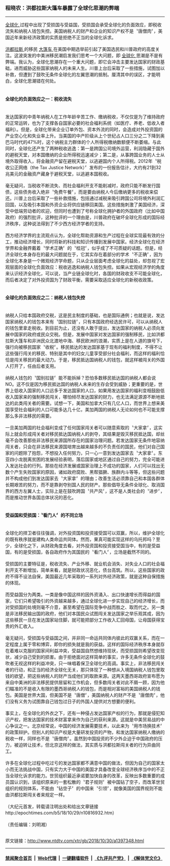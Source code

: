 ### 程晓农：洪都拉斯大篷车暴露了全球化思潮的弊端
------------------------

<div class="wysiwyg">
 <a href="http://www.ntdtv.com/xtr/gb/articlelistbytag_全球化.html" target="_blank">
  全球化
 </a>
 过程中出现了受损国与受益国，受损国会承受全球化的负面效应，即税收流失和纳税人钱包失控。美国纳税人的财产和企业的知识产权不是〝唐僧肉〞，美国近年来新经济政策的实质是拒绝不正当的全球化诉求。
 <br/>
 <br/>
 <a href="http://www.ntdtv.com/xtr/gb/articlelistbytag_洪都拉斯.html" target="_blank">
  洪都拉斯
 </a>
 的移民
 <a href="http://www.ntdtv.com/xtr/gb/articlelistbytag_大篷车.html" target="_blank">
  大篷车
 </a>
 在美国中期选举前引起了美国选民和川普政府的高度关注。这波突发的中美洲移民潮启发我们思考一个大问题，即
 <a href="http://www.ntdtv.com/xtr/gb/articlelistbytag_全球化.html" target="_blank">
  全球化
 </a>
 思潮是不是有弊端。我认为，全球化思潮存在一个重大问题，即它会冲击主要发达国家的财政基础，进而威胁这些国家纳税人的未来人生。川普上台后采取了一些措施，试图加以补救，但遭到了鼓吹无条件全球化的左翼思潮的抵制。厘清其中的误区，才能明白，全球化思潮错在何处。
 <br/>
 <br/>
 <h4>
  全球化的负面效应之一：税收流失
 </h4>
 <br/>
 发达国家的中青年纳税人在工作年龄辛苦工作、缴纳税收，不仅仅是为了维持政府的正常运转，也为了支撑各自国家必要的社会福利系统（如医疗、养老、低收入者福利）。但是，全球化带来企业订单外包、资本外流的同时，会造成对外投资国的产业空心化和失业率上升。当美国的中产阶级从上个世纪占人口三分之二下降到奥巴马时代的47%时，这个纳税主力群体的个人所得税缴纳数额便不断萎缩。与此同时，全球化还产生了两种税收逃逸：第一是跨国公司境外运营，利润隐藏于国外的避税天堂，对本国缴纳的企业所得税迅速减少；第二是，从事跨国业务的人士从境外取得收入，将金融资产留在避税天堂，以逃避国内个人所得税。2012年〝税收公正网络（the Tax Justice Network）〞发布的一份报告估计，大约有21到32兆美元的金融资产藏身于避税天堂，以逃避本国税收。
 <br/>
 <br/>
 毫无疑问，当税收不断流失、而社会福利开支不能削减时，政府只能不断发行国债，这些债务收入绝非〝免费午餐〞，而是要由纳税人今后缴纳更多的税收来偿还。川普上台后采取了一些补救措施，包括通过减税来吸引跨国公司将境外利润汇回国，以及吸引本国和外资企业将供应链移回美国。这些措施刺激了美国经济，深受中低端劳动者的欢迎，但同时也遭到了号称全球化拥护者的外国政府（比如中国政府）的强烈批评，这种批评的一个理由是，川普政府在破坏全球化形成的国际经济秩序，这种说法得到了不少西方经济学者的支持。
 <br/>
 <br/>
 西方经济学界的主流观点认为，全球化帮助资源和生产过程在全球实现最有效的分工，推动经济增长，同时将新的科技和知识传播到发展中国家。经济全球化在经济学界和金融界戴着〝学术正确〞的〝桂冠〞，似乎成了不可质疑的话题。但是，经济全球化本身存在的最大问题就在于，它其实存在着部分的学术〝不正确〞，因为全球化本身是一个微观经济学命题，只从企业层面考虑全球化的益处，却忽视了宏观层面的全球化负面效应：税收逃逸和纳税人钱包失控。如果从宏观经济学的角度来认识经济全球化，可以说，当产业链全球化时，各国的财政收支不可能全球化，而后者决定了对外投资国为了财政平衡，需要采取适应全球化的新税收政策。
 <br/>
 <br/>
 <h4>
  全球化的负面效应之二：纳税人钱包失控
 </h4>
 <br/>
 纳税人只给本国政府交税，这是民主制度的基础，也是国际通例；也就是说，发达国家纳税人的钱包本来有〝国别拉链〞，只有本国政府经选民许可，可以从纳税人的钱包里拿走税收。到目前为止，还没有人敢于提出，发达国家的纳税人必须向发展中国家的政府或民众交税。但是，发展中国家对发达国家的强制移民，比如洪都拉斯大篷车和非洲民众北渡地中海、移民欧洲的浪潮，实质上是在人道的旗号下，强行向被移民国家〝收税〞。移民抵达的发达国家基于现有的福利制度，不得不让这些强行闯关的移民、特别是其中的妇女儿童享受部分社会福利，而这样的福利恰恰是闯关移民的最大动力。于是，移民抵达国纳税人的钱包，就这样被闯关的外国人打开了，任由后者支用。
 <br/>
 <br/>
 纳税人钱包的〝国别拉链〞能不能拆掉？恐怕多数移民抵达国的纳税人都会说NO。这不仅是因为移民抵达国的纳税人未来的生存会受到威胁；更重要的是，世界上低收入国家的人口远多于发达国家的人口，如果用发达国家的福利变相鼓励低收入国家来的强制移民闯关，哪怕倾尽发达国家的财力，也无法满足源源不断地抵达的此类闯关者的需要。试想一下，美国和加拿大只有几亿人口，而世界上想来美国享受社会福利的人口可能多达几十亿，美加两国的纳税人无论如何也不可能支撑那么多非法移民的需要。
 <br/>
 <br/>
 一旦美加两国的社会福利变成了任何国家闯关者可以随意索取的〝大家拿〞，这实际上就会形成闯关者对移民抵达国纳税人的剥夺，其结果是毁灭移民抵达国，却丝毫不会改善那些非法移民来源国所存在的国家治理问题。若发达国家无条件地容纳闯关者，只会在非法移民来源国培育出越来越多的不负责任的国民，他们对自己国家的问题除了抱怨，不想投入任何努力，只一心一意到发达国家去〝大家拿〞。东亚四小龙脱离贫困的发展经验表明，落后国家或地区通过自己的努力，完全可能进入发达社会的行列。那些在经济发展或国家治理上不成功的国家，人们可以找出无数个产生失败国家的原因，诸如政府腐败、黑帮猖獗、族群内斗等等，但这些问题并不构成他们到发达国家去〝大家拿〞的理由；改善生活必须靠自己和本国各群体长期艰苦的努力，而不是靠剥夺别国人民的财产。那些倡导无条件全球化、取消国界的西方左翼人士，实际上是在鼓吹跨国〝共产风〞，这不是人类社会的〝进步〞，而是推动世界各国总体状况的恶化。
 <br/>
 <br/>
 <h4>
  受益国和受损国：〝看门人〞的不同立场
 </h4>
 <br/>
 全球化的捍卫者往往强调，对外投资国和投资接受国可以双赢，所以，维护全球化的既有秩序就是建构人类命运共同体。然而，果真可能实现这样的乌托邦吗？至少，全球化之下，从财政角度去看，对外投资国和投资接受国当中，有的是受益国，有的是受损国，各自政府作为其国民的〝看门人〞，立场是截然不同的。
 <br/>
 <br/>
 受损国的主要特征是，税收流失、产业外移、就业机会消失、对失业人口的社会福利开支不断增加，简单来看，就是财政状况恶化，债台高筑。所以，这些国家的政府不得不设法自保，美国最近几年采取的一系列对外经济政策，就是这种自保措施的体现。
 <br/>
 <br/>
 而受益国分为两类。一类是像中国这样的因外资涌入、出口快速增长而得益的国家，它们只希望吸引的外资越来越多，通过全球化进一步实现自己的经济增长，而对受损国的处境则毫不介意，甚至希望在国际竞争中战而胜之、取而代之。另一类是非法移民输出国的政府，他们对本国民众试图闯关发达国家之举乐观其成，因为这些移民一旦在发达国家站住脚，就可能把部分工作收入汇回母国，让母国获得宝贵的外汇收入。
 <br/>
 <br/>
 毫无疑问，受损国与受益国之间，并非同一命运共同体内彼此的双赢关系，而在一定程度上属于零和博弈，即你的损失就是我的获益。这样的国际经济秩序本身就存在着难以克服的国家间利益冲突，受益国自然想维持现状，而受损国则希望改变现状，减少自己受到的损害。由于拒绝面对这样简单的事实，许多无条件全球化的鼓吹者无视这样的利益冲突，只一味唱着保卫全球化的高调。事实上，非法移民闯关者的行动，和正当的经济全球化无关，那只体现了一种想从入境国纳税人钱包里取钱的欲望，把这些纳税人的财产当成他们的取款来源。这两天墨西哥政府宣布愿为来自中美洲的非法移民提供居留和工作机会，但多数闯关者对此不屑一顾，因为他们瞄准的不是收入有限的墨西哥纳税人的钱包，而是相对富裕的美国纳税人的钱包。美国是世界大国，但美国不是〝唐僧〞，美国纳税人的财产不是〝唐僧肉〞，他们没有义务为试图靠自己钱包过日子的外国人提供对方想要的便利。
 <br/>
 <br/>
 事实上，在全球化的外衣之下，还有一种侵占发达国家产权的行为，那就是侵犯知识产权，把发达国家的技术财富拿来作为自己的获利来源。这就是中美贸易战的中心争议之一。北京经常说，中国的经济发展需要技术，以此来为〝用市场换技术〞的政策辩护。但别人的知识产权是大量研发投资的产物，和发达国家纳税人缴纳的税收一样，同样也不是〝唐僧肉〞。虽然到中国投资的不少外企迫于中国政府的压力，被迫转让技术，但北京这样的做法，其实质与洪都拉斯闯关者的行为异曲同工。
 <br/>
 <br/>
 许多在全球化过程中吃过亏的发达国家都不满意中国的做法，但因为自己的国家太小而无法挑战中国，只有实力大于中国的美国才具备改变全球经济秩序当中的不正当全球化诉求的能力。世贸组织最近承诺要加快自身的改革，反映出多数重要的成员国认识到，该组织原来的一套松散的〝君子规则〞被中国钻了空子，而改革世贸组织的规则体系，不能由〝钻空子〞的中国来〝引领〞，就像美国的国界规则不能由洪都拉斯闯关者来规定一样。
 <br/>
 <br/>
 （大纪元首发，转载请注明出处和给出文章链接 http://epochtimes.com/b5/18/10/29/n10816932.htm）
 <br/>
 <br/>
 （责任编辑：刘明湘）
</div>

<br/>原文链接：http://www.ntdtv.com/xtr/gb/2018/10/30/a1397348.html


------------------------
#### [禁闻聚合首页](https://github.com/gfw-breaker/banned-news/blob/master/README.md) &nbsp;|&nbsp; [Web代理](https://github.com/gfw-breaker/open-proxy/blob/master/README.md) &nbsp;|&nbsp; [一键翻墙软件](https://github.com/gfw-breaker/nogfw/blob/master/README.md) &nbsp;|&nbsp; [《九评共产党》](https://github.com/gfw-breaker/9ping.md/blob/master/README.md#九评之一评共产党是什么) &nbsp;|&nbsp; [《解体党文化》](https://github.com/gfw-breaker/jtdwh.md/blob/master/README.md#绪论)